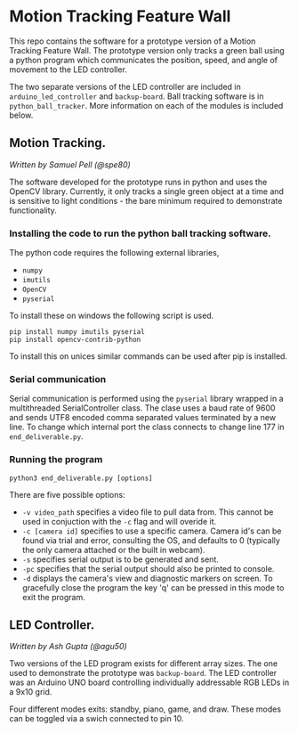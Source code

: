 # Motion Tracking Feature Wall

This repo contains the software for a prototype version of a Motion Tracking Feature Wall. The prototype version only tracks a green ball using a python program which communicates the position, speed, and angle of movement to the LED controller.

The two separate versions of the LED controller are included in ``arduino_led_controller`` and ``backup-board``. Ball tracking software is in ``python_ball_tracker``. More information on each of the modules is included below.

## Motion Tracking.
_Written by Samuel Pell (@spe80)_

The software developed for the prototype runs in python and uses the OpenCV library. Currently, it only tracks a single green object at a time and is sensitive to light conditions - the bare minimum required to demonstrate functionality.

### Installing the code to run the python ball tracking software.

The python code requires the following external libraries,
* ``numpy``
* ``imutils``
* `OpenCV`
* ``pyserial``
	
To install these on windows the following script is used.
```
pip install numpy imutils pyserial
pip install opencv-contrib-python
```

To install this on unices similar commands can be used after pip is installed. 

### Serial communication

Serial communication is performed using the ``pyserial`` library wrapped in a multithreaded SerialController class. The clase uses a baud rate of 9600 and sends UTF8 encoded comma separated values terminated by a new line. To change which internal port the class connects to change line 177 in ``end_deliverable.py``.


### Running the program

``python3 end_deliverable.py [options]``

There are five possible options:
* ``-v video_path`` specifies a video file to pull data from. This cannot be used in conjuction with the ``-c`` flag and will overide it.
* ``-c [camera id]`` specifies to use a specific camera. Camera id's can be found via trial and error, consulting the OS, and defaults to 0 (typically the only camera attached or the built in webcam).
* ``-s`` specifies serial output is to be generated and sent.
* ``-pc`` specifies that the serial output should also be printed to console.
* ``-d`` displays the camera's view and diagnostic markers on screen. To gracefully close the program the key 'q' can be pressed in this mode to exit the program.
	
## LED Controller.
_Written by Ash Gupta (@agu50)_

Two versions of the LED program exists for different array sizes. The one used to demonstrate the prototype was ``backup-board``. The LED controller was an Arduino UNO board controlling individually addressable RGB LEDs in a 9x10 grid. 

Four different modes exits: standby, piano, game, and draw. These modes can be toggled via a swich connected to pin 10.
	